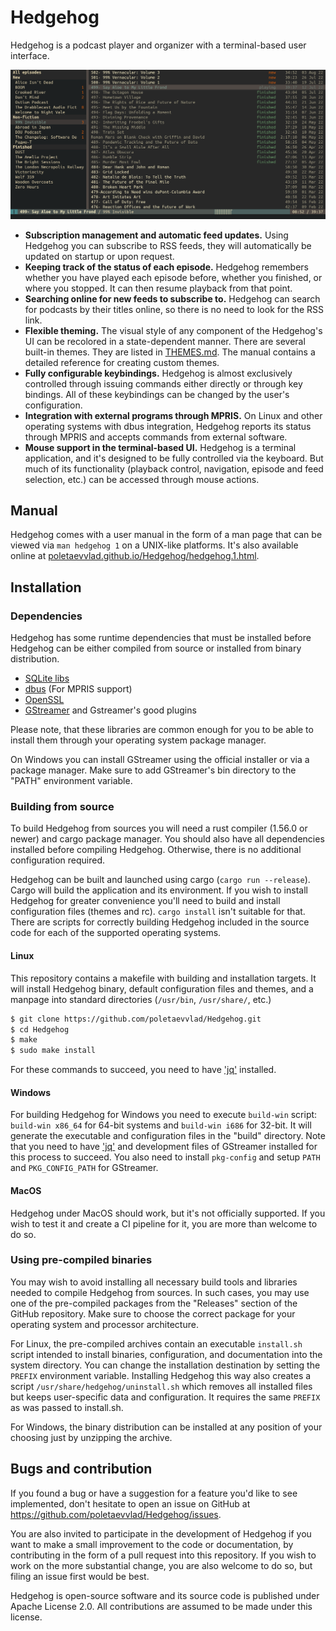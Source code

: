 # Hedgehog

Hedgehog is a podcast player and organizer with a terminal-based user
interface. 

<p align="center">
  <img src="./assets/screenshots/gruvbox-dark-theme.png" alt="Hedgehog" 
       width="640" />
</p>


 * **Subscription management and automatic feed updates.** Using Hedgehog you
   can subscribe to RSS feeds, they will automatically be updated on startup or
   upon request.
 * **Keeping track of the status of each episode.** Hedgehog remembers whether
   you have played each episode before, whether you finished, or where you
   stopped. It can then resume playback from that point.
 * **Searching online for new feeds to subscribe to.** Hedgehog can search for
   podcasts by their titles online, so there is no need to look for the RSS
   link.
 * **Flexible theming.** The visual style of any component of the Hedgehog's UI
   can be recolored in a state-dependent manner. There are several built-in
   themes. They are listed in [THEMES.md](THEMES.md). The manual contains a
   detailed reference for creating custom themes.
 * **Fully configurable keybindings.** Hedgehog is almost exclusively
   controlled through issuing commands either directly or through key bindings.
   All of these keybindings can be changed by the user's configuration.
 * **Integration with external programs through MPRIS.** On Linux and other
   operating systems with dbus integration, Hedgehog reports its status through
   MPRIS and accepts commands from external software.
 * **Mouse support in the terminal-based UI.** Hedgehog is a terminal
   application, and it's designed to be fully controlled via the keyboard. But
   much of its functionality (playback control, navigation, episode and feed
   selection, etc.) can be accessed through mouse actions.


## Manual

Hedgehog comes with a user manual in the form of a man page that can be viewed
via `man hedgehog 1` on a UNIX-like platforms. It's also available online at
[poletaevvlad.github.io/Hedgehog/hedgehog.1.html](https://poletaevvlad.github.io/Hedgehog/hedgehog.1.html).


## Installation

### Dependencies

Hedgehog has some runtime dependencies that must be installed before Hedgehog
can be either compiled from source or installed from binary distribution.

* [SQLite libs](https://www.sqlite.org/download.html)
* [dbus](https://www.freedesktop.org/wiki/Software/dbus/#download) (For MPRIS support)
* [OpenSSL](https://www.openssl.org/source/)
* [GStreamer](https://gstreamer.freedesktop.org/download/) and Gstreamer's good plugins

Please note, that these libraries are common enough for you to be able to
install them through your operating system package manager.

On Windows you can install GStreamer using the official installer or via a
package manager. Make sure to add GStreamer's bin directory to the "PATH"
environment variable.

### Building from source

To build Hedgehog from sources you will need a rust compiler (1.56.0 or newer)
and cargo package manager. You should also have all dependencies installed
before compiling Hedgehog. Otherwise, there is no additional configuration
required.

Hedgehog can be built and launched using cargo (`cargo run --release`). Cargo
will build the application and its environment. If you wish to install Hedgehog
for greater convenience you'll need to build and install configuration files 
(themes and rc). `cargo install` isn't suitable for that. There are scripts for
correctly building Hedgehog included in the source code for each of the 
supported operating systems.

#### Linux

This repository contains a makefile with building and installation targets. It
will install Hedgehog binary, default configuration files and themes, and a 
manpage into standard directories (`/usr/bin`, `/usr/share/`, etc.)

```bash
$ git clone https://github.com/poletaevvlad/Hedgehog.git
$ cd Hedgehog   
$ make
$ sudo make install
```

For these commands to succeed, you need to have
['jq'](https://stedolan.github.io/jq/) installed.

#### Windows

For building Hedgehog for Windows you need to execute `build-win` script:
`build-win x86_64` for 64-bit systems and `build-win i686` for 32-bit. It will
generate the executable and configuration files in the "build" directory. Note
that you need to have ['jq'](https://stedolan.github.io/jq/) and development
files of GStreamer installed for this process to succeed. You also need to
install `pkg-config` and setup `PATH` and `PKG_CONFIG_PATH` for GStreamer.

#### MacOS

Hedgehog under MacOS should work, but it's not officially supported. If you
wish to test it and create a CI pipeline for it, you are more than welcome to
do so.


### Using pre-compiled binaries

You may wish to avoid installing all necessary build tools and libraries needed
to compile Hedgehog from sources. In such cases, you may use one of the
pre-compiled packages from the "Releases" section of the GitHub repository.
Make sure to choose the correct package for your operating system and processor
architecture.

For Linux, the pre-compiled archives contain an executable `install.sh` script
intended to install binaries, configuration, and documentation into the system
directory. You can change the installation destination by setting the `PREFIX`
environment variable. Installing Hedgehog this way also creates a script
`/usr/share/hedgehog/uninstall.sh` which removes all installed files but keeps
user-specific data and configuration. It requires the same `PREFIX` as was
passed to install.sh.

For Windows, the binary distribution can be installed at any position of your
choosing just by unzipping the archive.


## Bugs and contribution

If you found a bug or have a suggestion for a feature you'd like to see
implemented, don't hesitate to open an issue on GitHub at
<https://github.com/poletaevvlad/Hedgehog/issues>.

You are also invited to participate in the development of Hedgehog if you want
to make a small improvement to the code or documentation, by contributing in
the form of a pull request into this repository. If you wish to work on the
more substantial change, you are also welcome to do so, but filing an issue
first would be best.

Hedgehog is open-source software and its source code is published under Apache
License 2.0. All contributions are assumed to be made under this license.
